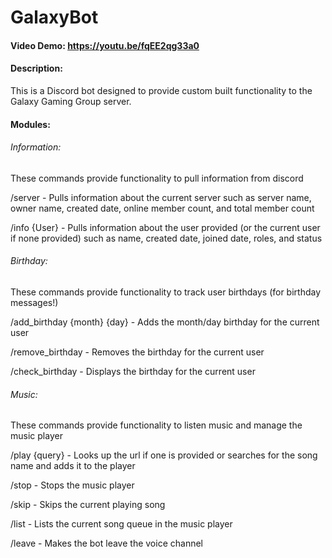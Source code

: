 # GalaxyBot
#### Video Demo:  https://youtu.be/fqEE2qg33a0
#### Description:

This is a Discord bot designed to provide custom built functionality to the Galaxy Gaming Group server.


#### Modules:

###### Information:

These commands provide functionality to pull information from discord

/server - Pulls information about the current server such as server name, owner name, created date, online member count, and total member count

/info {User} - Pulls information about the user provided (or the current user if none provided) such as name, created date, joined date, roles, and status

###### Birthday:

These commands provide functionality to track user birthdays (for birthday messages!)

/add_birthday {month} {day} - Adds the month/day birthday for the current user

/remove_birthday - Removes the birthday for the current user

/check_birthday - Displays the birthday for the current user

###### Music:

These commands provide functionality to listen music and manage the music player

/play {query} - Looks up the url if one is provided or searches for the song name and adds it to the player

/stop - Stops the music player

/skip - Skips the current playing song

/list - Lists the current song queue in the music player

/leave - Makes the bot leave the voice channel
